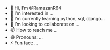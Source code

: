 - 👋 Hi, I’m @RamazanR64
- 👀 I’m interested in ...
- 🌱 I’m currently learning python, sql, django...
- 💞️ I’m looking to collaborate on ...
- 📫 How to reach me ...
- 😄 Pronouns: ...
- ⚡ Fun fact: ...

<!---
RamazanR64/RamazanR64 is a ✨ special ✨ repository because its `README.md` (this file) appears on your GitHub profile.
You can click the Preview link to take a look at your changes.
--->
